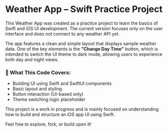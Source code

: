 # Weather App – Swift Practice Project

This Weather App was created as a practice project to learn the basics of Swift and iOS UI development. The current version focuses only on the user interface and does not connect to any weather API yet.

The app features a clean and simple layout that displays sample weather data. One of the key elements is the **"Change Day Time"** button, which is intended to switch the UI theme to dark mode, allowing users to experience both day and night views.

### 🔧 What This Code Covers:
- Building UI using Swift and SwiftUI components
- Basic layout and styling
- Button interaction (UI-based only)
- Theme switching logic placeholder

This project is a work in progress and is mainly focused on understanding how to build and structure an iOS app UI using Swift.

Feel free to explore, fork, or build upon it!
